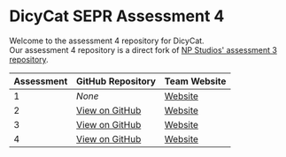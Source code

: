 # DicyCat SEPR Assessment 4
Welcome to the assessment 4 repository for DicyCat.  
Our assessment 4 repository is a direct fork of [NP Studios' assessment 3 repository](https://github.com/Luceapuce/SEPR-Assessment-Three).

Assessment | GitHub Repository | Team Website
--- | --- | ---
1 | *None* | [Website](https://sites.google.com/york.ac.uk/dicycat/)
2 | [View on GitHub](https://github.com/dancyates/DicyCat) | [Website](https://sites.google.com/york.ac.uk/dicycat/)
3 | [View on GitHub](https://github.com/luket511/DicyCat-Assessment3) | [Website](https://dicycat.github.io/)
4 | [View on GitHub](https://github.com/dancyates/DicyCat-Assessment4) | [Website](https://dicycat.github.io/)
